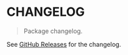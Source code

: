 # CHANGELOG

> Package changelog.

See [GitHub Releases](https://github.com/stdlib-js/utils-open-url/releases) for the changelog.